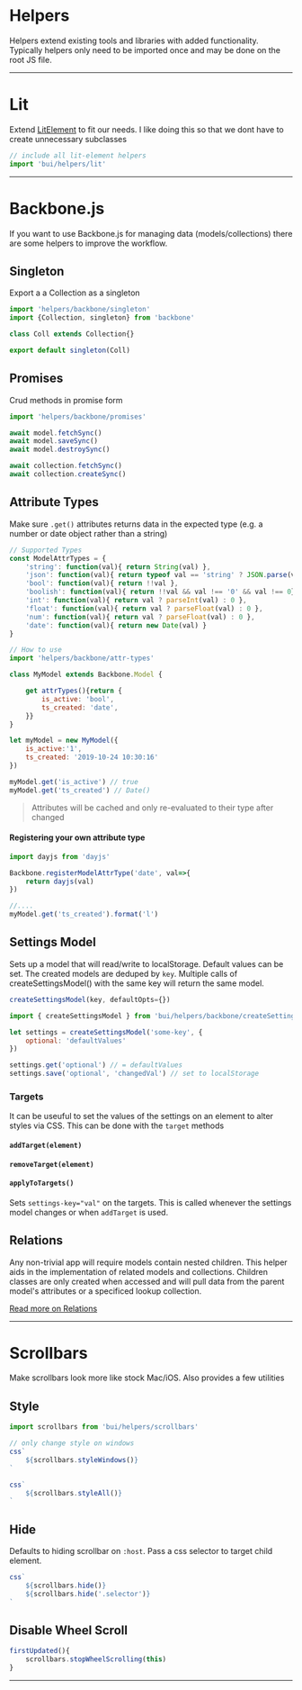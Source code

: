 # Helpers

Helpers extend existing tools and libraries with added functionality. Typically helpers only need to be imported once and may be done on the root JS file.

***

# Lit

Extend [LitElement](http://lit.dev) to fit our needs. I like doing this so that we dont have to create unnecessary subclasses

```js
// include all lit-element helpers
import 'bui/helpers/lit'
```




***

# Backbone.js

If you want to use Backbone.js for managing data (models/collections) there are some helpers
to improve the workflow.

## Singleton
Export a a Collection as a singleton

```js
import 'helpers/backbone/singleton'
import {Collection, singleton} from 'backbone'

class Coll extends Collection{}

export default singleton(Coll)
```

## Promises
Crud methods in promise form
```js
import 'helpers/backbone/promises'

await model.fetchSync()
await model.saveSync()
await model.destroySync()

await collection.fetchSync()
await collection.createSync()
```

## Attribute Types
Make sure `.get()` attributes returns data in the expected type (e.g. a number or date object rather than a string)

```js
// Supported Types
const ModelAttrTypes = {
	'string': function(val){ return String(val) },
	'json': function(val){ return typeof val == 'string' ? JSON.parse(val) : val },
	'bool': function(val){ return !!val },
	'boolish': function(val){ return !!val && val !== '0' && val !== 0},
	'int': function(val){ return val ? parseInt(val) : 0 },
	'float': function(val){ return val ? parseFloat(val) : 0 },
	'num': function(val){ return val ? parseFloat(val) : 0 },
	'date': function(val){ return new Date(val) }
}
```

```js
// How to use
import 'helpers/backbone/attr-types'

class MyModel extends Backbone.Model {

    get attrTypes(){return {
        is_active: 'bool',
        ts_created: 'date',
    }}
}

let myModel = new MyModel({
    is_active:'1',
    ts_created: '2019-10-24 10:30:16'
})

myModel.get('is_active') // true
myModel.get('ts_created') // Date()
```

> Attributes will be cached and only re-evaluated to their type after changed

#### Registering your own attribute type
```js
import dayjs from 'dayjs'

Backbone.registerModelAttrType('date', val=>{
    return dayjs(val)
})

//....
myModel.get('ts_created').format('l')
```

## Settings Model

Sets up a model that will read/write to localStorage. Default values can be set. The created models are deduped by `key`. Multiple calls of createSettingsModel() with the same key will return the same model.
 
```js
createSettingsModel(key, defaultOpts={})
```

```js
import { createSettingsModel } from 'bui/helpers/backbone/createSettingsModel'

let settings = createSettingsModel('some-key', {
    optional: 'defaultValues'
})

settings.get('optional') // = defaultValues
settings.save('optional', 'changedVal') // set to localStorage
```

### Targets

It can be useuful to set the values of the settings on an element to alter styles via CSS. This can be done with the `target` methods

#### `addTarget(element)`
#### `removeTarget(element)`
#### `applyToTargets()`
Sets `settings-key="val"` on the targets. This is called whenever the settings model changes or when `addTarget` is used.

## Relations
Any non-trivial app will require models contain nested children. This helper aids in the implementation
of related models and collections. Children classes are only created when accessed and will pull data
from the parent model's attributes or a specificed lookup collection.

[Read more on Relations](./backbone/relations/README.md)

***

# Scrollbars
Make scrollbars look more like stock Mac/iOS. Also provides a few utilities

## Style
```js
import scrollbars from 'bui/helpers/scrollbars'

// only change style on windows
css`
    ${scrollbars.styleWindows()}
`

css`
    ${scrollbars.styleAll()}
`
```

## Hide 
Defaults to hiding scrollbar on `:host`. Pass a css selector to target child element.

```js
css`
    ${scrollbars.hide()}
    ${scrollbars.hide('.selector')}
`
```

## Disable Wheel Scroll
```js
firstUpdated(){
    scrollbars.stopWheelScrolling(this)
}
```

***

